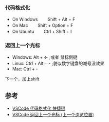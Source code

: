 ### 代码格式化

- On Windows 　　Shift + Alt + F
- On Mac 　　Shift + Option + F
- On Ubuntu　　 Ctrl + Shift + I

### 返回上一个光标

- Windows: Alt + ← ;或者 鼠标侧键
- Linux: Ctrl + Alt + - ;貌似数字键盘的减号没效果
- Mac: Ctrl + -

下一个，加上shift

## 参考

- [VSCode 代码格式化 快捷键](https://www.cnblogs.com/ryanzheng/p/10950870.html)
- [VSCode 返回上一个光标 (上一个浏览位置)](https://blog.csdn.net/M_N_N/article/details/84581840)
